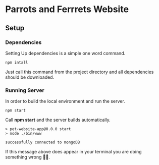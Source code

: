 # Parrots and Ferrrets Website
## Setup 
### Dependencies
Setting Up dependencies is a simple one word command.
```
npm intall
```
Just call this command from the project directory and all dependencies should be
downloaded. 

### Running Server 
In order to build the local environment and run the server. 
```
npm start
```
Call **npm start** and the server builds automatically.
```
> pet-website-app@0.0.0 start
> node ./bin/www

successfully connected to mongoDB
```
If this message above does appear in your terminal you are doing something wrong 👎🏽.

